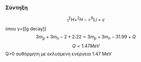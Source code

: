 ### Σύντηξη
$$_1^2H+^2H->^6Li+\gamma$$
όπου γ=[[g decay]]
$$3m_p+3m_n-2*2.22=3m_p+3m_n-31.99+Q$$
$$Q=1.47MeV$$
Q>0 αυθόρμητη με εκλυόμενη ενέργεια 1.47 MeV